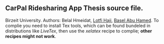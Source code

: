 ## CarPal Ridesharing App Thesis source file. 
Birzeit University. Authors: Belal Hmeidat, [Lotfi Haji](https://github.com/lutfiqasim), [Basel Abu Hamed](https://github.com/BaselAbuHamed).
To complie you need to install Tex tools, which can be found bundeled in distributions like _LiveTex_, then use the _xelatex_ recipe to complie; **other recipes might not work**.
